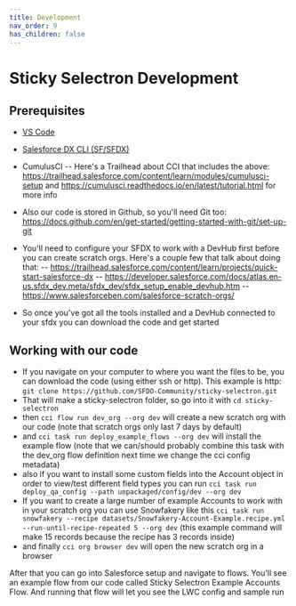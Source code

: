 ```yaml
---
title: Development
nav_order: 9
has_children: false
---
```


# Sticky Selectron Development
## Prerequisites
- [VS Code](https://code.visualstudio.com/)
- [Salesforce DX CLI (SF/SFDX)](https://developer.salesforce.com/docs/atlas.en-us.sfdx_setup.meta/sfdx_setup/sfdx_setup_install_cli.htm)
- CumulusCI
-- Here's a Trailhead about CCI that includes the above: https://trailhead.salesforce.com/content/learn/modules/cumulusci-setup and https://cumulusci.readthedocs.io/en/latest/tutorial.html for more info
- Also our code is stored in Github, so you'll need Git too: https://docs.github.com/en/get-started/getting-started-with-git/set-up-git

- You'll need to configure your SFDX to work with a DevHub first before you can create scratch orgs. Here's a couple few that talk about doing that:
-- https://trailhead.salesforce.com/content/learn/projects/quick-start-salesforce-dx
-- https://developer.salesforce.com/docs/atlas.en-us.sfdx_dev.meta/sfdx_dev/sfdx_setup_enable_devhub.htm
-- https://www.salesforceben.com/salesforce-scratch-orgs/

- So once you've got all the tools installed and a DevHub connected to your sfdx you can download the code and get started



  
## Working with our code
- If you navigate on your computer to where you want the files to be, you can download the code (using either ssh or http). This example is http:
`git clone https://github.com/SFDO-Community/sticky-selectron.git`
- That will make a sticky-selectron folder, so go into it with `cd sticky-selectron`
- then `cci flow run dev_org --org dev` will create a new scratch org with our code (note that scratch orgs only last 7 days by default)
- and `cci task run deploy_example_flows --org dev` will install the example flow (note that we can/should probably combine this task with the dev_org flow definition next time we change the cci config metadata)
- also if you want to install some custom fields into the Account object in order to view/test different field types you can run `cci task run deploy_qa_config --path unpackaged/config/dev --org dev`
- If you want to create a large number of example Accounts to work with in your scratch org you can use Snowfakery like this `cci task run snowfakery --recipe datasets/Snowfakery-Account-Example.recipe.yml --run-until-recipe-repeated 5 --org dev` (this example command will make 15 records because the recipe has 3 records inside)
- and finally `cci org browser dev` will open the new scratch org in a browser

After that you can go into Salesforce setup and navigate to flows. You'll see an example flow from our code called Sticky Selectron Example Accounts Flow. And running that flow will let you see the LWC config and sample run




  

